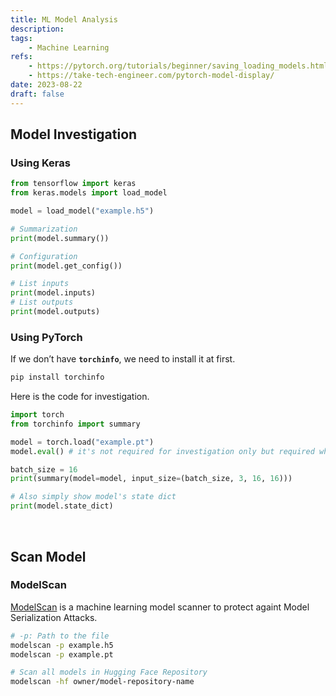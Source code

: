 ```yaml
---
title: ML Model Analysis
description: 
tags: 
    - Machine Learning
refs:
    - https://pytorch.org/tutorials/beginner/saving_loading_models.html#save-load-entire-model
    - https://take-tech-engineer.com/pytorch-model-display/
date: 2023-08-22
draft: false
---
```


## Model Investigation

### Using Keras

```python
from tensorflow import keras
from keras.models import load_model

model = load_model("example.h5")

# Summarization
print(model.summary())

# Configuration
print(model.get_config())

# List inputs
print(model.inputs)
# List outputs
print(model.outputs)
```

### Using PyTorch

If we don’t have **`torchinfo`**, we need to install it at first.

```bash
pip install torchinfo
```

Here is the code for investigation.

```python
import torch
from torchinfo import summary

model = torch.load("example.pt")
model.eval() # it's not required for investigation only but required when inferening

batch_size = 16
print(summary(model=model, input_size=(batch_size, 3, 16, 16)))

# Also simply show model's state dict
print(model.state_dict)
```

<br />

## Scan Model

### ModelScan

[ModelScan](https://github.com/protectai/modelscan/tree/main) is a machine learning model scanner to protect againt Model Serialization Attacks.

```bash
# -p: Path to the file
modelscan -p example.h5
modelscan -p example.pt

# Scan all models in Hugging Face Repository
modelscan -hf owner/model-repository-name
```
